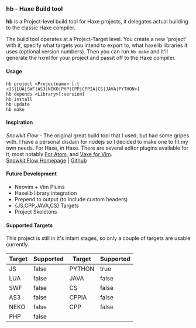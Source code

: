### hb - Haxe Build tool
**hb** is a Project-level build tool for Haxe projects, it delegates actual building to the classic Haxe compiler.  

The build tool operates at a Project-Target level. You create a new 'project' with it, specify what targets you intend to export to, what haxelib libraries it uses (optional version numbers). Then you can run `hb make` and it'll generate the hxml for your project and passit off to the Haxe compiler.

#### Usage
```
hb project <Projectname> [-t <JS|LUA|SWF|AS3|NEKO|PHP|CPP|CPPIA|CS|JAVA|PYTHON>]
hb depends <Library>[:version]
hb install
hb update
hb make
```

#### Inspiration
*Snowkit Flow* - The original great build tool that I used, but had some gripes with. I have a personal disdain for nodejs so I decided to make one to fit my own needs. For Haxe, in Haxe. There are several editor plugins available for it, most notably [For Atom](https://github.com/snowkit/atom-flow), and [Vaxe for Vim](https://github.com/jdonaldson/vaxe).   
[Snowkit Flow Homepage](https://snowkit.github.io/flow/) | [Github](https://github.com/snowkit/flow)  

#### Future Development
+ Neovim + Vim Pluins
+ Haxelib library integration
+ Prepend to output (to include custom headers)
+ {JS,CPP,JAVA,CS} Targets
+ Project Skeletons

#### Supported Targets
This project is still in it's infant stages, so only a couple of targets are usable currently.

| Target | Supported | Target | Supported |
| ------ | --------- | ------ | --------- |
| JS | false | PYTHON | true |
| LUA | false | JAVA | false |
| SWF | false | CS | false |
| AS3 | false | CPPIA | false |
| NEKO | false | CPP | false |
| PHP | false | | |

